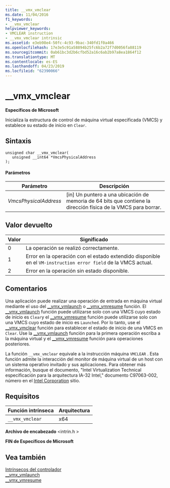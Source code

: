 ```yaml
---
title: __vmx_vmclear
ms.date: 11/04/2016
f1_keywords:
- __vmx_vmclear
helpviewer_keywords:
- VMCLEAR instruction
- __vmx_vmclear intrinsic
ms.assetid: e3eb98e4-50fc-4c93-9bac-340fd1f0a466
ms.openlocfilehash: 17e3e5c91a58894b25fc6b2a72f7d0056fa88119
ms.sourcegitcommit: 0ab61bc3d2b6cfbd52a16c6ab2b97a8ea1864f12
ms.translationtype: MT
ms.contentlocale: es-ES
ms.lasthandoff: 04/23/2019
ms.locfileid: "62390066"
---
```

# <a name="vmxvmclear"></a>__vmx_vmclear

**Específicos de Microsoft**

Inicializa la estructura de control de máquina virtual especificada (VMCS) y establece su estado de inicio en `Clear`.

## <a name="syntax"></a>Sintaxis

```
unsigned char __vmx_vmclear(
   unsigned __int64 *VmcsPhysicalAddress
);
```

#### <a name="parameters"></a>Parámetros

|Parámetro|Descripción|
|---------------|-----------------|
|*VmcsPhysicalAddress*|[in] Un puntero a una ubicación de memoria de 64 bits que contiene la dirección física de la VMCS para borrar.|

## <a name="return-value"></a>Valor devuelto

|Valor|Significado|
|-----------|-------------|
|0|La operación se realizó correctamente.|
|1|Error en la operación con el estado extendido disponible en el `VM-instruction error field` de la VMCS actual.|
|2|Error en la operación sin estado disponible.|

## <a name="remarks"></a>Comentarios

Una aplicación puede realizar una operación de entrada en máquina virtual mediante el uso del [__vmx_vmlaunch](../intrinsics/vmx-vmlaunch.md) o [__vmx_vmresume](../intrinsics/vmx-vmresume.md) función. El [__vmx_vmlaunch](../intrinsics/vmx-vmlaunch.md) función puede utilizarse solo con una VMCS cuyo estado de inicio es `Clear`y el [__vmx_vmresume](../intrinsics/vmx-vmresume.md) función puede utilizarse solo con una VMCS cuyo estado de inicio es `Launched`. Por lo tanto, use el [__vmx_vmclear](../intrinsics/vmx-vmclear.md) función para establecer el estado de inicio de una VMCS en `Clear`. Use la [__vmx_vmlaunch](../intrinsics/vmx-vmlaunch.md) función para la primera operación escriba a la máquina virtual y el [__vmx_vmresume](../intrinsics/vmx-vmresume.md) función para operaciones posteriores.

La función `__vmx_vmclear` equivale a la instrucción máquina `VMCLEAR` . Esta función admite la interacción del monitor de máquina virtual de un host con un sistema operativo invitado y sus aplicaciones. Para obtener más información, busque el documento, "Intel Virtualization Technical especificación para la arquitectura IA-32 Intel," documento C97063-002, número en el [Intel Corporation](https://software.intel.com/articles/intel-sdm) sitio.

## <a name="requirements"></a>Requisitos

|Función intrínseca|Arquitectura|
|---------------|------------------|
|`__vmx_vmclear`|x64|

**Archivo de encabezado** \<intrin.h >

**FIN de Específicos de Microsoft**

## <a name="see-also"></a>Vea también

[Intrínsecos del controlador](../intrinsics/compiler-intrinsics.md)<br/>
[__vmx_vmlaunch](../intrinsics/vmx-vmlaunch.md)<br/>
[__vmx_vmresume](../intrinsics/vmx-vmresume.md)